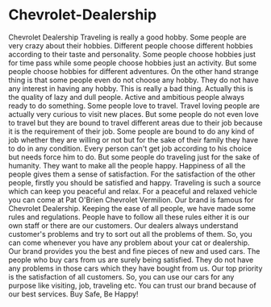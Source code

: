 # Chevrolet-Dealership
Chevrolet Dealership Traveling is really a good hobby. Some people are very crazy about their hobbies. Different people choose different hobbies according to their taste and personality. Some people choose hobbies just for time pass while some people choose hobbies just an activity. But some people choose hobbies for different adventures. On the other hand strange thing is that some people even do not choose any hobby. They do not have any interest in having any hobby. This is really a bad thing. Actually this is the quality of lazy and dull people. Active and ambitious people always ready to do something. Some people love to travel. Travel loving people are actually very curious to visit new places. But some people do not even love to travel but they are bound to travel different areas due to their job because it is the requirement of their job. Some people are bound to do any kind of job whether they are willing or not but for the sake of their family they have to do in any condition. Every person can't get job according to his choice but needs force him to do. But some people do traveling just for the sake of humanity. They want to make all the people happy. Happiness of all the people gives them a sense of satisfaction. For the satisfaction of the other people, firstly you should be satisfied and happy.    Traveling is such a source which can keep you peaceful and relax. For a peaceful and relaxed vehicle you can come at Pat O'Brien Chevrolet Vermilion. Our brand is famous for Chevrolet Dealership. Keeping the ease of all people, we have made some rules and regulations. People have to follow all these rules either it is our own staff or there are our customers. Our dealers always understand customer's problems and try to sort out all the problems of them. So, you can come whenever you have any problem about your cat or dealership. Our brand provides you the best and fine pieces of new and used cars. The people who buy cars from us are surely being satisfied. They do not have any problems in those cars which they have bought from us. Our top priority is the satisfaction of all customers. So, you can use our cars for any purpose like visiting, job, traveling etc. You can trust our brand because of our best services.               Buy Safe, Be Happy!
